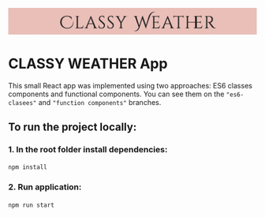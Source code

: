 ![Banner](./banner.png)

# CLASSY WEATHER  App

This small React app was implemented using two approaches: ES6 classes components and functional components.
You can see them on the `"es6-clasees"` and `"function components"` branches.

## To run the project locally:

### 1. In the root folder install dependencies:
`npm install`

### 2. Run application:
`npm run start`
